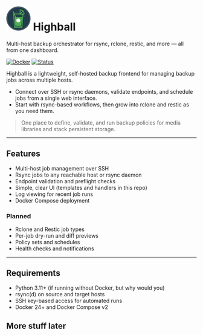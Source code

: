 # ![Highball logo](favicon.ico "Highball logo") Highball

Multi-host backup orchestrator for rsync, rclone, restic, and more — all from one dashboard.

[![Docker](https://img.shields.io/badge/Docker-Ready-2496ED)](#quick-start-with-docker)
[![Status](https://img.shields.io/badge/Status-Alpha-orange)](#roadmap)

Highball is a lightweight, self-hosted backup frontend for managing backup jobs across multiple hosts.
- Connect over SSH or rsync daemons, validate endpoints, and schedule jobs from a single web interface.
- Start with rsync-based workflows, then grow into rclone and restic as you need them.

> One place to define, validate, and run backup policies for media libraries and stack persistent storage.

---

## Features

- Multi-host job management over SSH
- Rsync jobs to any reachable host or rsync daemon
- Endpoint validation and preflight checks
- Simple, clear UI (templates and handlers in this repo)
- Log viewing for recent job runs
- Docker Compose deployment

### Planned
- Rclone and Restic job types
- Per-job dry-run and diff previews
- Policy sets and schedules
- Health checks and notifications

---

## Requirements

- Python 3.11+ (if running without Docker, but why would you)
- rsync(d) on source and target hosts
- SSH key-based access for automated runs
- Docker 24+ and Docker Compose v2

## More stuff later

